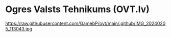 # Ogres Valsts Tehnikums (OVT.lv)
https://raw.githubusercontent.com/GamebP/ovt/main/.github/IMG_20240205_113043.jpg 
